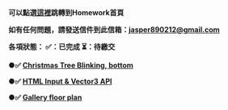 <strong>可以點選[這裡](https://zzzaaaiii.github.io/W3D_hw/index.html)跳轉到Homework首頁<strong>

如有任何問題，請發送信件到此信箱：jasper890212@gmail.com

各項狀態： ✅：已完成  ⏳：待繳交

 ●✅ [Christmas Tree Blinking, bottom](https://zzzaaaiii.github.io/W3D_hw/HW1_christmasTree.html)
 
 ●✅ [HTML Input & Vector3 API](https://zzzaaaiii.github.io/W3D_hw/HW2_form.html)
 
 ●✅ [Gallery floor plan](https://zzzaaaiii.github.io/W3D_hw/HW3_galleryFloorPlan.html)
